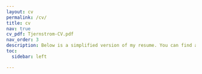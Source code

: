 ```yaml
---
layout: cv
permalink: /cv/
title: cv
nav: true
cv_pdf: Tjernstrom-CV.pdf
nav_order: 3
description: Below is a simplified version of my resume. You can find a full version in the pdf.
toc:
  sidebar: left

---
```

